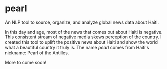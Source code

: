 # pearl
An NLP tool to source, organize, and analyze global news data about Haiti.

In this day and age, most of the news that comes out about Haiti is negative. This consistent stream of negative media skews perception of the country. 
I created this tool to uplift the positive news about Haiti and show the world what a beautiful country it truly is. The name _pearl_ comes from Haiti's nickname: Pearl of the Antilles.


More to come soon!
